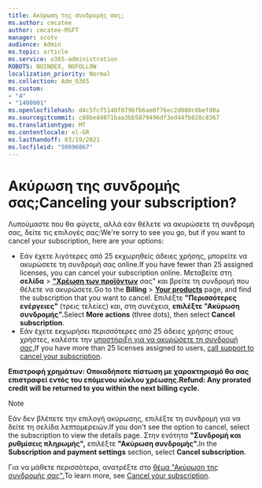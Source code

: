 ```yaml
---
title: Ακύρωση της συνδρομής σας;
ms.author: cmcatee
author: cmcatee-MSFT
manager: scotv
audience: Admin
ms.topic: article
ms.service: o365-administration
ROBOTS: NOINDEX, NOFOLLOW
localization_priority: Normal
ms.collection: Adm_O365
ms.custom:
- "4"
- "1400001"
ms.openlocfilehash: d4c5fcf5140f079bfb6ae0f76ec2d080c6befd0a
ms.sourcegitcommit: c08bed4071baa3bb5879496df3ed44fb828c8367
ms.translationtype: MT
ms.contentlocale: el-GR
ms.lasthandoff: 03/19/2021
ms.locfileid: "50896867"
---
```

# <a name="canceling-your-subscription"></a><span data-ttu-id="b4bed-102">Ακύρωση της συνδρομής σας;</span><span class="sxs-lookup"><span data-stu-id="b4bed-102">Canceling your subscription?</span></span>

<span data-ttu-id="b4bed-103">Λυπούμαστε που θα φύγετε, αλλά εάν θέλετε να ακυρώσετε τη συνδρομή σας, δείτε τις επιλογές σας:</span><span class="sxs-lookup"><span data-stu-id="b4bed-103">We're sorry to see you go, but if you want to cancel your subscription, here are your options:</span></span>
  
- <span data-ttu-id="b4bed-104">Εάν έχετε λιγότερες από 25 εκχωρηθείς άδειες χρήσης, μπορείτε να ακυρώσετε τη συνδρομή σας online.</span><span class="sxs-lookup"><span data-stu-id="b4bed-104">If you have fewer than 25 assigned licenses, you can cancel your subscription online.</span></span> <span data-ttu-id="b4bed-105">Μεταβείτε στη **σελίδα** \> **["Χρέωση των προϊόντων](https://go.microsoft.com/fwlink/p/?linkid=842054)** σας" και βρείτε τη συνδρομή που θέλετε να ακυρώσετε.</span><span class="sxs-lookup"><span data-stu-id="b4bed-105">Go to the **Billing** \> **[Your products](https://go.microsoft.com/fwlink/p/?linkid=842054)** page, and find the subscription that you want to cancel.</span></span> <span data-ttu-id="b4bed-106">Επιλέξτε **"Περισσότερες ενέργειες"** (τρεις τελείες) και, στη συνέχεια, **επιλέξτε "Ακύρωση συνδρομής".**</span><span class="sxs-lookup"><span data-stu-id="b4bed-106">Select **More actions** (three dots), then select **Cancel subscription**.</span></span>
- <span data-ttu-id="b4bed-107">Εάν έχετε εκχωρήσει περισσότερες από 25 άδειες χρήσης στους χρήστες, καλέστε την [υποστήριξη για να ακυρώσετε τη συνδρομή σας.](https://docs.microsoft.com/microsoft-365/admin/contact-support-for-business-products?view=o365-worldwide)</span><span class="sxs-lookup"><span data-stu-id="b4bed-107">If you have more than 25 licenses assigned to users, [call support to cancel your subscription](https://docs.microsoft.com/microsoft-365/admin/contact-support-for-business-products?view=o365-worldwide).</span></span>
  
<span data-ttu-id="b4bed-108">**Επιστροφή χρημάτων: Οποιαδήποτε πίστωση με χαρακτηρισμό θα σας επιστραφεί εντός του επόμενου κύκλου χρέωσης.**</span><span class="sxs-lookup"><span data-stu-id="b4bed-108">**Refund: Any prorated credit will be returned to you within the next billing cycle.**</span></span>

> [!NOTE]
> <span data-ttu-id="b4bed-109">Εάν δεν βλέπετε την επιλογή ακύρωσης, επιλέξτε τη συνδρομή για να δείτε τη σελίδα λεπτομερειών.</span><span class="sxs-lookup"><span data-stu-id="b4bed-109">If you don't see the option to cancel, select the subscription to view the details page.</span></span> <span data-ttu-id="b4bed-110">Στην ενότητα **"Συνδρομή και ρυθμίσεις πληρωμής",** επιλέξτε **"Ακύρωση συνδρομής".**</span><span class="sxs-lookup"><span data-stu-id="b4bed-110">In the **Subscription and payment settings** section, select **Cancel subscription**.</span></span>

<span data-ttu-id="b4bed-111">Για να μάθετε περισσότερα, ανατρέξτε στο [θέμα "Ακύρωση της συνδρομής σας".](https://docs.microsoft.com/microsoft-365/commerce/subscriptions/cancel-your-subscription)</span><span class="sxs-lookup"><span data-stu-id="b4bed-111">To learn more, see [Cancel your subscription](https://docs.microsoft.com/microsoft-365/commerce/subscriptions/cancel-your-subscription).</span></span>

